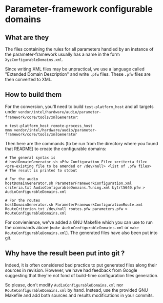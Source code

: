 # Parameter-framework configurable domains

## What are they

The files containing the rules for all parameters handled by an instance of the
parameter-framework usually has a name in the form `XyzConfigurableDomains.xml`.

Since writing XML files may be unpractical, we use a language called "Extended
Domain Description" and write `.pfw` files.  These `.pfw` files are then
converted to XML.

## How to build them

For the conversion, you'll need to build `test-platform_host` and all targets
under
`vendor/intel/hardware/audio/parameter-framework/core/tools/xmlGenerator`:

    m test-platform_host remote-process_host
    mmm vendor/intel/hardware/audio/parameter-framework/core/tools/xmlGenerator

Then here are the commands (to be run from the directory where you found that
README) to create the configurable domains:

    # The general syntax is
    # hostDomainGenerator.sh <Pfw Configuration File> <criteria file> <pre-existing file to be amended or /dev/null> <list of .pfw files>
    # The result is printed to stdout

    # For the audio
    hostDomainGenerator.sh ParameterFrameworkConfiguration.xml criteria.txt AudioConfigurableDomains.Tuning.xml bytrt5640.pfw > AudioConfigurableDomains.xml

    # For the routes
    hostDomainGenerator.sh ParameterFrameworkConfigurationRoute.xml RouteCriterion.txt /dev/null routes.pfw parameters.pfw > RouteConfigurableDomains.xml

For convienience, we've added a GNU Makefile which you can use to run the
commands above (`make AudioConfigurableDomains.xml` or `make
RouteConfigurableDomains.xml`).  The generated
files have also been put into git.

## Why have the result been put into git ?

Indeed, it is often considered bad practice to put generated files along their
sources in revision.  However, we have had feedback from Google suggesting that
they're not fond of build-time configuration files generation.

So please, don't modify `AudioConfigurableDomains.xml` nor
`RouteConfigurableDomains.xml` by hand.  Instead, use the provided GNU Makefile
and add both sources and results modifications in your commits.
